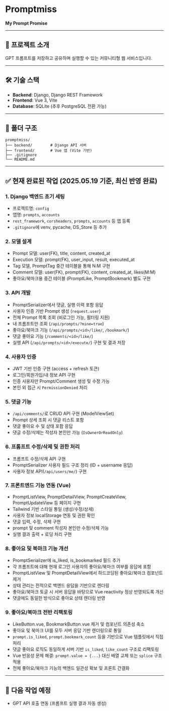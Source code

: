# Promptmiss

**My Prompt Promise**

---

## 📌 프로젝트 소개
GPT 프롬프트를 저장하고 공유하며 실행할 수 있는 커뮤니티형 웹 서비스입니다.

---

## 🛠 기술 스택
- **Backend**: Django, Django REST Framework
- **Frontend**: Vue 3, Vite
- **Database**: SQLite (추후 PostgreSQL 전환 가능)

---

## 📁 폴더 구조
```
promptmiss/
├── backend/        # Django API 서버
├── frontend/       # Vue 앱 (Vite 기반)
├── .gitignore
└── README.md
```

---

## ✅ 현재 완료된 작업 (2025.05.19 기준, 최신 반영 완료)

### 1. Django 백엔드 초기 세팅
- 프로젝트명: `config`
- 앱명: `prompts`, `accounts`
- `rest_framework`, `corsheaders`, `prompts`, `accounts` 등 앱 등록
- `.gitignore`에 venv, pycache, DS_Store 등 추가

### 2. 모델 설계
- Prompt 모델: user(FK), title, content, created_at
- Execution 모델: prompt(FK), user_input, result, executed_at
- Tag 모델, PromptTag 중간 테이블을 통해 N:M 구현
- Comment 모델: user(FK), prompt(FK), content, created_at, likes(M:M)
- 좋아요/북마크용 중간 테이블 (PromptLike, PromptBookmark) 별도 구현

### 3. API 개발
- PromptSerializer에서 댓글, 실행 이력 포함 응답
- 사용자 인증 기반 Prompt 생성 (`request.user`)
- 전체 Prompt 목록 조회 (비로그인 가능, 필터링 지원)
- 내 프롬프트만 조회 (`/api/prompts/?mine=true`)
- 좋아요/북마크 기능 (`/api/prompts/<id>/like/`, `/bookmark/`)
- 댓글 좋아요 기능 (`/comments/<id>/like/`)
- 실행 API (`/api/prompts/<id>/execute/`) 구현 및 결과 저장

### 4. 사용자 인증
- JWT 기반 인증 구현 (access + refresh 토큰)
- 로그인/회원가입/내 정보 API 구현
- 인증 사용자만 Prompt/Comment 생성 및 수정 가능
- 본인 외 접근 시 `PermissionDenied` 처리

### 5. 댓글 기능
- `/api/comments/`로 CRUD API 구현 (ModelViewSet)
- Prompt 상세 조회 시 댓글 리스트 포함
- 댓글 좋아요 수 및 상태 포함 응답
- 댓글 수정/삭제는 작성자 본인만 가능 (`IsOwnerOrReadOnly`)

### 6. 프롬프트 수정/삭제 및 권한 처리
- 프롬프트 수정/삭제 API 구현
- PromptSerializer 사용자 필드 구조 정리 (ID + username 응답)
- 사용자 정보 API(`/api/users/me/`) 구현

### 7. 프론트엔드 기능 연동 (Vue)
- PromptListView, PromptDetailView, PromptCreateView, PromptUpdateView 등 페이지 구현
- Tailwind 기반 스타일 통일 (생성/수정/상세)
- 사용자 정보 localStorage 연동 및 권한 확인
- 댓글 입력, 수정, 삭제 구현
- prompt 및 comment 작성자 본인만 수정/삭제 가능
- 실행 결과 출력 + 로딩 처리 구현

### 8. 좋아요 및 북마크 기능 개선
- PromptSerializer에 is_liked, is_bookmarked 필드 추가
- 각 프롬프트에 대해 현재 로그인 사용자의 좋아요/북마크 여부를 응답에 포함
- PromptListView 및 PromptDetailView에서 하드코딩된 좋아요/북마크 컴포넌트 제거
- 상태 관리는 전적으로 백엔드 응답을 기반으로 렌더링
- 좋아요/북마크 토글 시 서버 응답을 바탕으로 Vue reactivity 정상 반영되도록 개선
- 댓글에도 동일한 방식으로 좋아요 상태 렌더링 반영

### 9. 좋아요/북마크 전반 리팩토링
- LikeButton.vue, BookmarkButton.vue 제거 및 컴포넌트 의존성 축소
- 좋아요 및 북마크 UI를 모두 서버 응답 기반 렌더링으로 통일
- `prompt.is_liked`, `prompt.bookmark_count` 등을 기반으로 Vue 템플릿에서 직접 처리
- 댓글 좋아요 로직도 동일하게 서버 기반 `is_liked`, `like_count` 구조로 리팩토링
- Vue 반응성 문제 해결: `prompt.value = {...}` 대신 배열 교체 또는 `splice` 구조 적용
- 전체 좋아요/북마크 기능의 백엔드 일관성 확보 및 프론트 간결화

---

## 🧭 다음 작업 예정
- GPT API 호출 연동 (프롬프트 실행 결과 자동 생성)